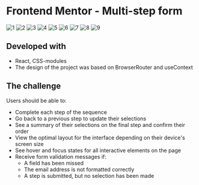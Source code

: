 # Frontend Mentor - Multi-step form

![1](./screenshots/Screenshot-1.png) ![2](./screenshots/Screenshot-2.png)
![3](./screenshots/Screenshot-3.png) ![4](./screenshots/Screenshot-4.png)
![5](./screenshots/Screenshot-5.png) ![6](./screenshots/Screenshot-6.png)
![7](./screenshots/Screenshot-7.png) ![8](./screenshots/Screenshot-8.png)
![9](./screenshots/Screenshot-9.png)

## Developed with

- React, CSS-modules
- The design of the project was based on BrowserRouter and useContext

## The challenge

Users should be able to:

- Complete each step of the sequence
- Go back to a previous step to update their selections
- See a summary of their selections on the final step and confirm their order
- View the optimal layout for the interface depending on their device's screen
  size
- See hover and focus states for all interactive elements on the page
- Receive form validation messages if:
  - A field has been missed
  - The email address is not formatted correctly
  - A step is submitted, but no selection has been made

